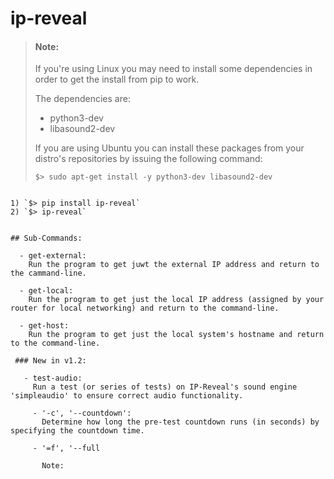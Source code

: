 # ip-reveal

> #### Note:
> If you're using Linux you may need to install some dependencies in order to get the install from pip to work. 
> 
> The dependencies are:
> * python3-dev
> * libasound2-dev
>
> If you are using Ubuntu you can install these packages from your distro's repositories by issuing the following command:
> ```shell
> $> sudo apt-get install -y python3-dev libasound2-dev

```

1) `$> pip install ip-reveal`
2) `$> ip-reveal`


## Sub-Commands:

  - get-external:
    Run the program to get juwt the external IP address and return to the cammand-line.
    
  - get-local:
    Run the program to get just the local IP address (assigned by your router for local networking) and return to the command-line.
    
  - get-host:
    Run the program to get just the local system's hostname and return to the command-line.
    
 ### New in v1.2:
 
   - test-audio:
     Run a test (or series of tests) on IP-Reveal's sound engine 'simpleaudio' to ensure correct audio functionality.
     
     - '-c', '--countdown':
       Determine how long the pre-test countdown runs (in seconds) by specifying the countdown time.
       
     - '=f', '--full
       
       Note:
           
  
     
